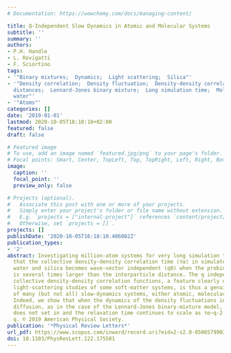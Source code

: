 ```yaml
---
# Documentation: https://wowchemy.com/docs/managing-content/

title: Q-Independent Slow Dynamics in Atomic and Molecular Systems
subtitle: ''
summary: ''
authors:
- P.H. Handle
- L. Rovigatti
- F. Sciortino
tags:
- '"Binary mixtures;  Dynamics;  Light scattering;  Silica"'
- '"Density correlation;  Density fluctuation;  Density-density correlation functions;  Interparticle
  distances;  Lennard-Jones binary mixture;  Long simulation time;  Molecular systems;  Supercooled
  water"'
- '"Atoms"'
categories: []
date: '2019-01-01'
lastmod: 2020-10-05T18:18:10+02:00
featured: false
draft: false

# Featured image
# To use, add an image named `featured.jpg/png` to your page's folder.
# Focal points: Smart, Center, TopLeft, Top, TopRight, Left, Right, BottomLeft, Bottom, BottomRight.
image:
  caption: ''
  focal_point: ''
  preview_only: false

# Projects (optional).
#   Associate this post with one or more of your projects.
#   Simply enter your project's folder or file name without extension.
#   E.g. `projects = ["internal-project"]` references `content/project/deep-learning/index.md`.
#   Otherwise, set `projects = []`.
projects: []
publishDate: '2020-10-05T16:18:10.406082Z'
publication_types:
- '2'
abstract: Investigating million-atom systems for very long simulation times, we demonstrate
  that the collective density-density correlation time (τα) in simulated supercooled
  water and silica becomes wave-vector independent (q0) when the probing wavelength
  is several times larger than the interparticle distance. The q independence of the
  collective density-density correlation functions, a feature clearly observed in
  light-scattering studies of some soft-matter systems, is thus a genuine feature
  of many (but not all) slow-dynamics systems, either atomic, molecular, or colloidal.
  Indeed, we show that when the dynamics of the density fluctuations includes particle-type
  diffusion, as in the case of the Lennard-Jones binary-mixture model, the q0 regime
  does not set in and the relaxation time continues to scale as τα∼q-2 even at small
  q. © 2019 American Physical Society.
publication: '*Physical Review Letters*'
url_pdf: https://www.scopus.com/inward/record.uri?eid=2-s2.0-85065799037&doi=10.1103%2fPhysRevLett.122.175501&partnerID=40&md5=c73b52ebda6a470661c0b8784c5850a6
doi: 10.1103/PhysRevLett.122.175501
---
```

